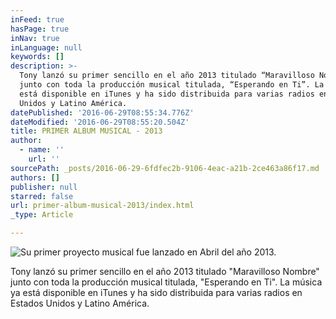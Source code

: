 ```yaml
---
inFeed: true
hasPage: true
inNav: true
inLanguage: null
keywords: []
description: >-
  Tony lanzó su primer sencillo en el año 2013 titulado “Maravilloso Nombre”
  junto con toda la producción musical titulada, “Esperando en Ti”. La música ya
  está disponible en iTunes y ha sido distribuida para varias radios en Estados
  Unidos y Latino América.
datePublished: '2016-06-29T08:55:34.776Z'
dateModified: '2016-06-29T08:55:20.504Z'
title: PRIMER ALBUM MUSICAL - 2013
author:
  - name: ''
    url: ''
sourcePath: _posts/2016-06-29-6fdfec2b-9106-4eac-a21b-2ce463a86f17.md
authors: []
publisher: null
starred: false
url: primer-album-musical-2013/index.html
_type: Article

---
```

![Su primer proyecto musical fue lanzado en Abril del año 2013.](https://the-grid-user-content.s3-us-west-2.amazonaws.com/a5110fd9-5012-44b0-ab42-e2b7702f9649.jpg)

Tony lanzó su primer sencillo en el año 2013 titulado "Maravilloso Nombre" junto con toda la producción musical titulada, "Esperando en Ti". La música ya está disponible en iTunes y ha sido distribuida para varias radios en Estados Unidos y Latino América.